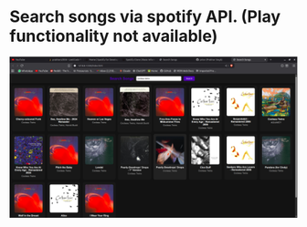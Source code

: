 # Search songs via spotify API. (Play functionality not available)

![App Screenshot](screenshots/app_screenshot.png)

